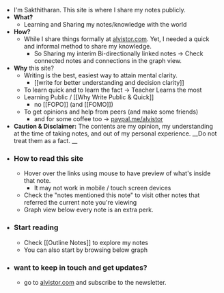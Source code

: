 - I'm Sakthitharan. This site is where I share my notes publicly.  
- **What?**
    - Learning and Sharing my notes/knowledge with the world
- **How?**
    - While I share things formally at [alvistor.com](https://alvistor.com). Yet, I needed a quick and informal method to share my knowledge. 
        - So Sharing my interim Bi-directionally linked notes -> Check connected notes and connections in the graph view.
- **Why** this site?
    - Writing is the best, easiest way to attain mental clarity.
        - [[write for better understanding and decision clarity]]
    - To learn quick and to learn the fact -> Teacher Learns the most
    - Learning Public / [[Why Write Public & Quick]]
        - no [[FOPO]] (and [[FOMO]])
    - To get opinions and help from peers (and make some friends)
        - and for some coffee too -> [paypal.me/alvistor](paypal.me/alvistor)
- **Caution & Disclaimer:** The contents are my opinion, my understanding at the time of taking notes, and out of my personal experience. __Do not treat them as a fact. __
- ### How to read this site
    - Hover over the links using mouse to have preview of what's inside that note.
        - It may not work in mobile / touch screen devices
    - Check the "notes mentioned this note" to visit other notes that referred the current note you're viewing
    - Graph view below every note is an extra perk. 
- ### Start reading 
    - Check [[Outline Notes]] to explore my notes
    - You can also start by browsing below graph
- ### want to keep in touch and get updates?
    - go to [alvistor.com](https://alvistor.com) and subscribe to the newsletter. 
